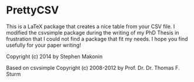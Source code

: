 # PrettyCSV
This is a LaTeX package that creates a nice table from your CSV file. I modified the csvsimple package during the writing of my PhD Thesis in frustration that I could not find a package that fit my needs. I hope you find usefully for your paper writing!

Copyright (c) 2014 by Stephen Makonin <smakonin at sfu dot ca>

Based on csvsimple Copyright (c) 2008-2012 by Prof. Dr. Dr. Thomas F. Sturm
